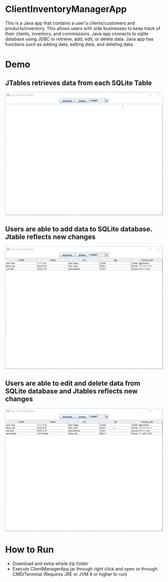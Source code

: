 # ClientInventoryManagerApp
This is a Java app that contains a user's clients/customers and products/inventory. 
This allows users with side businesses to keep track of their clients, inventory, and commissions.
Java app connects to sqlite database using JDBC to retrieve, add, edit, or delete data.
Java app has functions such as adding data, editing data, and deleting data. 



# Demo

## JTables retrieves data from each SQLite Table
![JTables](/images/GetTable.gif)

## Users are able to add data to SQLite database. Jtable reflects new changes
![Add Data](/images/AddData.gif)

## Users are able to edit and delete data from SQLite database and Jtables reflects new changes
![Edit/Delete](/images/EditDelete.gif)

# How to Run
* Download and extra whole zip folder
* Execute ClientManagerApp.jar through right click and open or through CMD/Terminal (Requires JRE or JVM 8 or higher to run)
